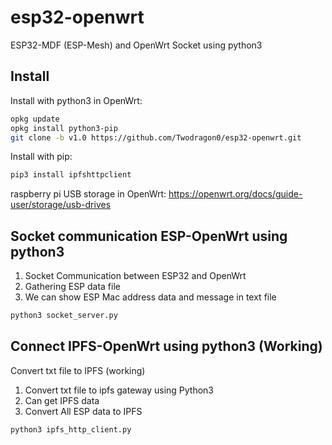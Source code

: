 # esp32-openwrt
ESP32-MDF (ESP-Mesh) and OpenWrt Socket using python3

## Install

Install with python3 in OpenWrt:
```sh
opkg update
opkg install python3-pip
git clone -b v1.0 https://github.com/Twodragon0/esp32-openwrt.git
```
Install with pip:

```sh
pip3 install ipfshttpclient
```

raspberry pi USB storage in OpenWrt:
https://openwrt.org/docs/guide-user/storage/usb-drives

## Socket communication ESP-OpenWrt using python3

1. Socket Communication between ESP32 and OpenWrt
2. Gathering ESP data file
3. We can show ESP Mac address data and message in text file

```sh
python3 socket_server.py
```

## Connect IPFS-OpenWrt using python3 (Working)

Convert txt file to IPFS (working)

1. Convert txt file to ipfs gateway using Python3
2. Can get IPFS data
3. Convert All ESP data to IPFS

```sh
python3 ipfs_http_client.py
```

